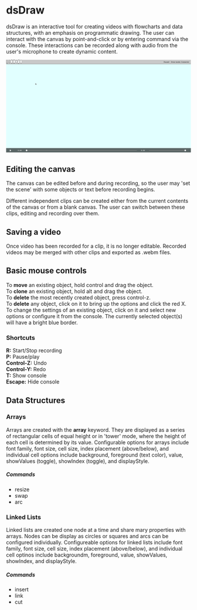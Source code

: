 # dsDraw

dsDraw is an interactive tool for creating videos with flowcharts and data structures, with an emphasis on programmatic drawing. The user can interact with the canvas by point-and-click or by entering command via the console. These interactions can be recorded along with audio from the user's microphone to create dynamic content. 

![gif cannot be loaded](https://github.com/danjeffries96/dsDraw/blob/master/docs/screenshots/menu.gif "Logo Title Text 1")

## Editing the canvas  
The canvas can be edited before and during recording, so the user may 'set the scene' with some objects or text before recording begins. 

Different independent clips can be created either from the current contents of the canvas or from a blank canvas. The user can switch between these clips, editing and recording over them. 

## Saving a video  
Once video has been recorded for a clip, it is no longer editable. Recorded videos may be merged with other clips and exported as .webm files.

## Basic mouse controls
To __move__ an existing object, hold control and drag the object.  
To __clone__ an existing object, hold alt and drag the object.  
To __delete__ the most recently created object, press control-z.  
To __delete__ any object, click on it to bring up the options and click the red X.   
To change the settings of an existing object, click on it
and select new options or configure it from the console.
The currently selected object(s) will have a bright blue border.  

### Shortcuts
__R:__ Start/Stop recording  
__P:__ Pause/play  
__Control-Z:__ Undo   
__Control-Y:__ Redo  
__T:__ Show console   
__Escape:__ Hide console   


## Data Structures

### Arrays

Arrays are created with the __array__ keyword. They are displayed as a series of rectangular cells of equal height or in 'tower' mode, where the height of each cell
is determined by its value. Configurable options for arrays include font family, font size, cell
size, index placement (above/below), and individual cell options include background, foreground (text color), value, showValues (toggle), showIndex (toggle), and displayStyle.

##### Commands
* resize
* swap  
* arc  

### Linked Lists

Linked lists are created one node at a time and share mary properties with arrays. Nodes can be display as circles or squares
and arcs can be configured individually. Configureable options for linked lists include font family, font size, cell size,
index placement (above/below), and individual cell optinos include backgroundm, foreground, value, showValues, showIndex, and displayStyle.

##### Commands
* insert
* link
* cut

